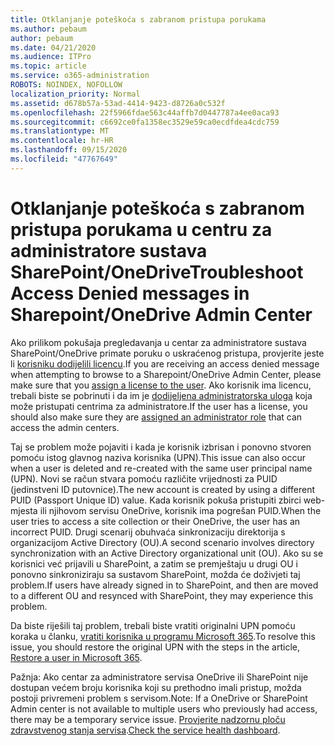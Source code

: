 ```yaml
---
title: Otklanjanje poteškoća s zabranom pristupa porukama
ms.author: pebaum
author: pebaum
ms.date: 04/21/2020
ms.audience: ITPro
ms.topic: article
ms.service: o365-administration
ROBOTS: NOINDEX, NOFOLLOW
localization_priority: Normal
ms.assetid: d678b57a-53ad-4414-9423-d8726a0c532f
ms.openlocfilehash: 22f5966fdae563c44affb7d0447787a4ee0aca93
ms.sourcegitcommit: c6692ce0fa1358ec3529e59ca0ecdfdea4cdc759
ms.translationtype: MT
ms.contentlocale: hr-HR
ms.lasthandoff: 09/15/2020
ms.locfileid: "47767649"
---
```

# <a name="troubleshoot-access-denied-messages-in-sharepointonedrive-admin-center"></a><span data-ttu-id="21e8e-102">Otklanjanje poteškoća s zabranom pristupa porukama u centru za administratore sustava SharePoint/OneDrive</span><span class="sxs-lookup"><span data-stu-id="21e8e-102">Troubleshoot Access Denied messages in Sharepoint/OneDrive Admin Center</span></span>

<span data-ttu-id="21e8e-103">Ako prilikom pokušaja pregledavanja u centar za administratore sustava SharePoint/OneDrive primate poruku o uskraćenog pristupa, provjerite jeste li [korisniku dodijelili licencu](https://docs.microsoft.com/microsoft-365/admin/add-users/add-users).</span><span class="sxs-lookup"><span data-stu-id="21e8e-103">If you are receiving an access denied message when attempting to browse to a Sharepoint/OneDrive Admin Center, please make sure that you [assign a license to the user](https://docs.microsoft.com/microsoft-365/admin/add-users/add-users).</span></span> <span data-ttu-id="21e8e-104">Ako korisnik ima licencu, trebali biste se pobrinuti i da im je [dodijeljena administratorska uloga](hhttps://docs.microsoft.com/microsoft-365/admin/add-users/about-admin-roles) koja može pristupati centrima za administratore.</span><span class="sxs-lookup"><span data-stu-id="21e8e-104">If the user has a license, you should also make sure they are [assigned an administrator role](hhttps://docs.microsoft.com/microsoft-365/admin/add-users/about-admin-roles) that can access the admin centers.</span></span>

<span data-ttu-id="21e8e-105">Taj se problem može pojaviti i kada je korisnik izbrisan i ponovno stvoren pomoću istog glavnog naziva korisnika (UPN).</span><span class="sxs-lookup"><span data-stu-id="21e8e-105">This issue can also occur when a user is deleted and re-created with the same user principal name (UPN).</span></span> <span data-ttu-id="21e8e-106">Novi se račun stvara pomoću različite vrijednosti za PUID (jedinstveni ID putovnice).</span><span class="sxs-lookup"><span data-stu-id="21e8e-106">The new account is created by using a different PUID (Passport Unique ID) value.</span></span> <span data-ttu-id="21e8e-107">Kada korisnik pokuša pristupiti zbirci web-mjesta ili njihovom servisu OneDrive, korisnik ima pogrešan PUID.</span><span class="sxs-lookup"><span data-stu-id="21e8e-107">When the user tries to access a site collection or their OneDrive, the user has an incorrect PUID.</span></span> <span data-ttu-id="21e8e-108">Drugi scenarij obuhvaća sinkronizaciju direktorija s organizacijom Active Directory (OU).</span><span class="sxs-lookup"><span data-stu-id="21e8e-108">A second scenario involves directory synchronization with an Active Directory organizational unit (OU).</span></span> <span data-ttu-id="21e8e-109">Ako su se korisnici već prijavili u SharePoint, a zatim se premještaju u drugi OU i ponovno sinkroniziraju sa sustavom SharePoint, možda će doživjeti taj problem.</span><span class="sxs-lookup"><span data-stu-id="21e8e-109">If users have already signed in to SharePoint, and then are moved to a different OU and resynced with SharePoint, they may experience this problem.</span></span>

<span data-ttu-id="21e8e-110">Da biste riješili taj problem, trebali biste vratiti originalni UPN pomoću koraka u članku, [vratiti korisnika u programu Microsoft 365](https://docs.microsoft.com/microsoft-365/admin/add-users/restore-user).</span><span class="sxs-lookup"><span data-stu-id="21e8e-110">To resolve this issue, you should restore the original UPN with the steps in the article, [Restore a user in Microsoft 365](https://docs.microsoft.com/microsoft-365/admin/add-users/restore-user).</span></span>

<span data-ttu-id="21e8e-111">Pažnja: Ako centar za administratore servisa OneDrive ili SharePoint nije dostupan većem broju korisnika koji su prethodno imali pristup, možda postoji privremeni problem s servisom.</span><span class="sxs-lookup"><span data-stu-id="21e8e-111">Note: If a OneDrive or SharePoint Admin center is not available to multiple users who previously had access, there may be a temporary service issue.</span></span>  <span data-ttu-id="21e8e-112">[Provjerite nadzornu ploču zdravstvenog stanja servisa](https://portal.office.com/adminportal/home#/servicehealth).</span><span class="sxs-lookup"><span data-stu-id="21e8e-112">[Check the service health dashboard](https://portal.office.com/adminportal/home#/servicehealth).</span></span>


